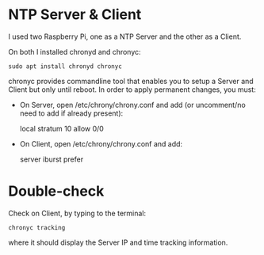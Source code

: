 # NTP Server & Client

I used two Raspberry Pi, one as a NTP Server and the other as a Client.

On both I installed chronyd and chronyc:

	sudo apt install chronyd chronyc

chronyc provides commandline tool that enables you to setup a Server and Client but only until reboot.
In order to apply permanent changes, you must:

- On Server, open /etc/chrony/chrony.conf and add (or uncomment/no need to add if already present):

	local stratum 10
	allow 0/0

- On Client, open /etc/chrony/chrony.conf and add:

	server <Server-IP> iburst prefer

# Double-check

Check on Client, by typing to the terminal:

	chronyc tracking

where it should display the Server IP and time tracking information.  
